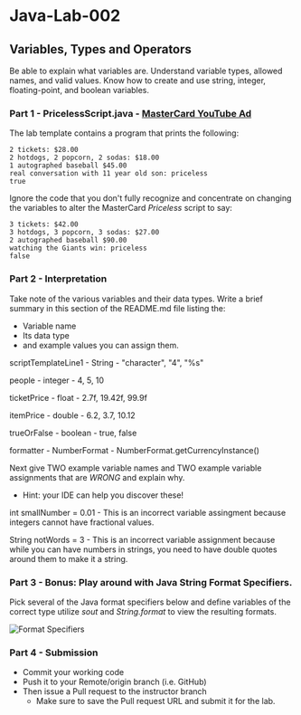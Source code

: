 # Java-Lab-002

## Variables, Types and Operators

Be able to explain what variables are. Understand variable types, allowed names, and valid values.
Know how to create and use string, integer, floating-point, and boolean variables.

### Part 1 - PricelessScript.java - [MasterCard YouTube Ad](https://www.youtube.com/watch?v=Q_6stXKGuHo)

The lab template contains a program that prints the following:
```
2 tickets: $28.00
2 hotdogs, 2 popcorn, 2 sodas: $18.00
1 autographed baseball $45.00
real conversation with 11 year old son: priceless
true
```

Ignore the code that you don't fully recognize and concentrate on changing the variables to alter the MasterCard *Priceless* script to say:
```
3 tickets: $42.00
3 hotdogs, 3 popcorn, 3 sodas: $27.00
2 autographed baseball $90.00
watching the Giants win: priceless
false
```

### Part 2 - Interpretation
Take note of the various variables and their data types. Write a brief summary in this section of the README.md file listing the:
* Variable name
* Its data type
* and example values you can assign them.

scriptTemplateLine1 - String - "character", "4", "%s"

people - integer - 4, 5, 10

ticketPrice - float - 2.7f, 19.42f, 99.9f

itemPrice - double - 6.2, 3.7, 10.12

trueOrFalse - boolean - true, false

formatter - NumberFormat - NumberFormat.getCurrencyInstance()


Next give TWO example variable names and TWO example variable assignments that are *WRONG* and explain why.
* Hint: your IDE can help you discover these!

int smallNumber = 0.01 - This is an incorrect variable assingment because integers cannot have fractional values.

String notWords = 3 - This is an incorrect variable assignment because while you can have numbers in strings, you need to have double quotes around them to make it a string.

### Part 3 - Bonus: Play around with Java String Format Specifiers.

Pick several of the Java format specifiers below and define variables of the correct type utilize *sout* and *String.format* to view the resulting formats.

![Format Specifiers](JavaStringFormatSpecifiers.png)

### Part 4 - Submission
* Commit your working code
* Push it to your Remote/origin branch (i.e. GitHub)
* Then issue a Pull request to the instructor branch
    * Make sure to save the Pull request URL and submit it for the lab.